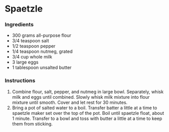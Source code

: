 # Spaetzle

### Ingredients

- 300 grams all-purpose flour
- 3/4 teaspoon salt
- 1/2 teaspoon pepper
- 1/4 teaspoon nutmeg, grated
- 3/4 cup whole milk
- 3 large eggs
- 1 tablespoon unsalted butter

### Instructions

1. Combine flour, salt, pepper, and nutmeg in large bowl. Separately, whisk milk and eggs until combined. Slowly whisk milk mixture into flour mixture until smooth. Cover and let rest for 30 minutes.
2. Bring a pot of salted water to a boil. Transfer batter a little at a time to spaetzle maker set over the top of the pot. Boil until spaetzle float, about 1 minute. Transfer to a bowl and toss with butter a little at a time to keep them from sticking.
